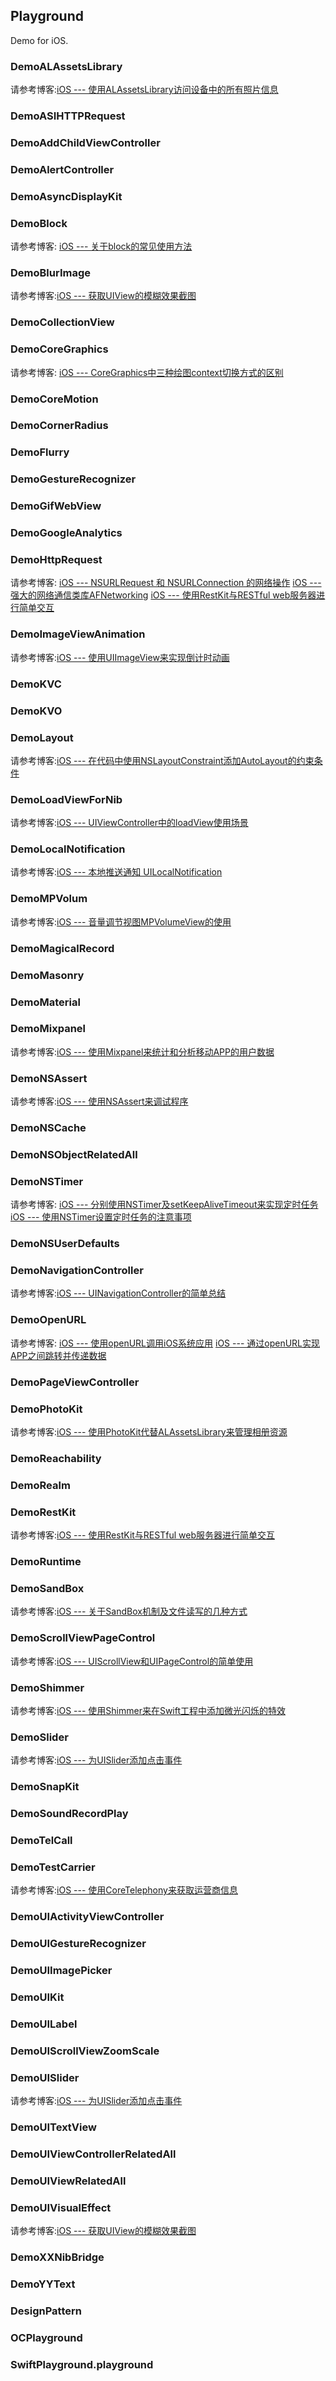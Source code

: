 ## Playground

Demo for iOS.

### DemoALAssetsLibrary
请参考博客:[iOS --- 使用ALAssetsLibrary访问设备中的所有照片信息](http://blog.csdn.net/icetime17/article/details/47789471)

### DemoASIHTTPRequest
### DemoAddChildViewController
### DemoAlertController
### DemoAsyncDisplayKit
### DemoBlock
请参考博客:
[iOS --- 关于block的常见使用方法](http://blog.csdn.net/icetime17/article/details/48946843)

### DemoBlurImage
请参考博客:[iOS --- 获取UIView的模糊效果截图](http://blog.csdn.net/icetime17/article/details/50432374)

### DemoCollectionView
### DemoCoreGraphics
请参考博客:
[iOS --- CoreGraphics中三种绘图context切换方式的区别](http://blog.csdn.net/icetime17/article/details/50428992)

### DemoCoreMotion
### DemoCornerRadius
### DemoFlurry
### DemoGestureRecognizer
### DemoGifWebView
### DemoGoogleAnalytics
### DemoHttpRequest
请参考博客:
[iOS --- NSURLRequest 和 NSURLConnection 的网络操作](http://blog.csdn.net/icetime17/article/details/41292615)
[iOS --- 强大的网络通信类库AFNetworking](http://blog.csdn.net/icetime17/article/details/41294935)
[iOS --- 使用RestKit与RESTful web服务器进行简单交互](http://blog.csdn.net/icetime17/article/details/48260695)

### DemoImageViewAnimation
请参考博客:[iOS --- 使用UIImageView来实现倒计时动画](http://blog.csdn.net/icetime17/article/details/49463971)

### DemoKVC
### DemoKVO
### DemoLayout
请参考博客:[iOS --- 在代码中使用NSLayoutConstraint添加AutoLayout的约束条件](http://blog.csdn.net/icetime17/article/details/48419525)

### DemoLoadViewForNib
请参考博客:[iOS --- UIViewController中的loadView使用场景](http://blog.csdn.net/icetime17/article/details/48337803)

### DemoLocalNotification
请参考博客:[iOS --- 本地推送通知 UILocalNotification](http://blog.csdn.net/icetime17/article/details/50651097)

### DemoMPVolum
请参考博客:[iOS --- 音量调节视图MPVolumeView的使用](http://blog.csdn.net/icetime17/article/details/49328585)

### DemoMagicalRecord
### DemoMasonry
### DemoMaterial
### DemoMixpanel
请参考博客:[iOS --- 使用Mixpanel来统计和分析移动APP的用户数据](http://blog.csdn.net/icetime17/article/details/48530709)

### DemoNSAssert
请参考博客:[iOS --- 使用NSAssert来调试程序](http://blog.csdn.net/icetime17/article/details/49328523)

### DemoNSCache
### DemoNSObjectRelatedAll
### DemoNSTimer
请参考博客:
[iOS --- 分别使用NSTimer及setKeepAliveTimeout来实现定时任务](http://blog.csdn.net/icetime17/article/details/45603273)
[iOS --- 使用NSTimer设置定时任务的注意事项](http://blog.csdn.net/icetime17/article/details/49045929)

### DemoNSUserDefaults
### DemoNavigationController
请参考博客:[iOS --- UINavigationController的简单总结](http://blog.csdn.net/icetime17/article/details/42113591)

### DemoOpenURL
请参考博客:
[iOS --- 使用openURL调用iOS系统应用](http://blog.csdn.net/icetime17/article/details/49257197)
[iOS --- 通过openURL实现APP之间跳转并传递数据](http://blog.csdn.net/icetime17/article/details/51056923)

### DemoPageViewController
### DemoPhotoKit
请参考博客:[iOS --- 使用PhotoKit代替ALAssetsLibrary来管理相册资源](http://blog.csdn.net/icetime17/article/details/49745055)

### DemoReachability
### DemoRealm
### DemoRestKit
请参考博客:[iOS --- 使用RestKit与RESTful web服务器进行简单交互](http://blog.csdn.net/icetime17/article/details/48260695)

### DemoRuntime
### DemoSandBox
请参考博客:[iOS --- 关于SandBox机制及文件读写的几种方式](http://blog.csdn.net/icetime17/article/details/49018441)

### DemoScrollViewPageControl
请参考博客:[iOS --- UIScrollView和UIPageControl的简单使用](http://blog.csdn.net/icetime17/article/details/48948139)

### DemoShimmer
请参考博客:[iOS --- 使用Shimmer来在Swift工程中添加微光闪烁的特效](http://blog.csdn.net/icetime17/article/details/49871531)

### DemoSlider
请参考博客:[iOS --- 为UISlider添加点击事件](http://blog.csdn.net/icetime17/article/details/50720545)

### DemoSnapKit
### DemoSoundRecordPlay
### DemoTelCall
### DemoTestCarrier
请参考博客:[iOS --- 使用CoreTelephony来获取运营商信息](http://blog.csdn.net/icetime17/article/details/49254401)

### DemoUIActivityViewController
### DemoUIGestureRecognizer
### DemoUIImagePicker
### DemoUIKit
### DemoUILabel
### DemoUIScrollViewZoomScale
### DemoUISlider
请参考博客:[iOS --- 为UISlider添加点击事件](http://blog.csdn.net/icetime17/article/details/50720545)

### DemoUITextView
### DemoUIViewControllerRelatedAll
### DemoUIViewRelatedAll
### DemoUIVisualEffect
请参考博客:[iOS --- 获取UIView的模糊效果截图](http://blog.csdn.net/icetime17/article/details/50432374)

### DemoXXNibBridge
### DemoYYText
### DesignPattern
### OCPlayground
### SwiftPlayground.playground
